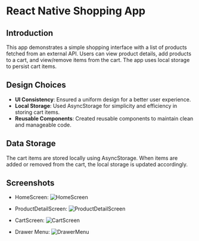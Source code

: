 # React Native Shopping App

## Introduction
This app demonstrates a simple shopping interface with a list of products fetched from an external API. Users can view product details, add products to a cart, and view/remove items from the cart. The app uses local storage to persist cart items.


## Design Choices
- **UI Consistency**: Ensured a uniform design for a better user experience.
- **Local Storage**: Used AsyncStorage for simplicity and efficiency in storing cart items.
- **Reusable Components**: Created reusable components to maintain clean and manageable code.

## Data Storage
The cart items are stored locally using AsyncStorage. When items are added or removed from the cart, the local storage is updated accordingly.

## Screenshots
- HomeScreen: 
  ![HomeScreen](my-app/assets/homepage.png)

- ProductDetailScreen: 
![ProductDetailScreen](my-app\assets\productdetailpage.png)

- CartScreen: 
![CartScreen](my-app/assets/checkoutpage.png)

- Drawer Menu: 
![DrawerMenu](my-app/assets/customdrawer.png)
